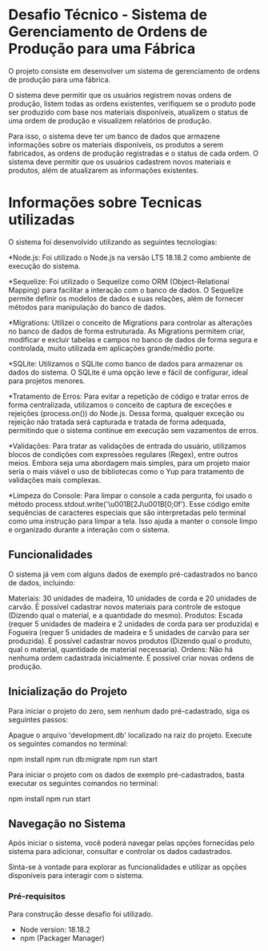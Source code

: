 # Desafio Técnico - Sistema de Gerenciamento de Ordens de Produção para uma Fábrica

O projeto consiste em desenvolver um sistema de gerenciamento de ordens de produção para uma fábrica. 

O sistema deve permitir que os usuários registrem novas ordens de produção, listem todas as ordens existentes, verifiquem se o produto pode ser produzido com base nos materiais disponíveis, atualizem o status de uma ordem de produção e visualizem relatórios de produção.

Para isso, o sistema deve ter um banco de dados que armazene informações sobre os materiais disponíveis, os produtos a serem fabricados, as ordens de produção registradas e o status de cada ordem. O sistema deve permitir que os usuários cadastrem novos materiais e produtos, além de atualizarem as informações existentes.

# Informações sobre Tecnicas utilizadas
O sistema foi desenvolvido utilizando as seguintes tecnologias:

*Node.js: Foi utilizado o Node.js na versão LTS 18.18.2 como ambiente de execução do sistema.

*Sequelize: Foi utilizado o Sequelize como ORM (Object-Relational Mapping) para facilitar a interação com o banco de dados. O Sequelize permite definir os modelos de dados e suas relações, além de fornecer métodos para manipulação do banco de dados.

*Migrations: Utilizei o conceito de Migrations para controlar as alterações no banco de dados de forma estruturada. As Migrations permitem criar, modificar e excluir tabelas e campos no banco de dados de forma segura e controlada, muito utilizada em aplicações grande/médio porte.

*SQLite: Utilizamos o SQLite como banco de dados para armazenar os dados do sistema. O SQLite é uma opção leve e fácil de configurar, ideal para projetos menores.

*Tratamento de Erros: Para evitar a repetição de código e tratar erros de forma centralizada, utilizamos o conceito de captura de exceções e rejeições (process.on()) do Node.js. Dessa forma, qualquer exceção ou rejeição não tratada será capturada e tratada de forma adequada, permitindo que o sistema continue em execução sem vazamentos de erros.

*Validações: Para tratar as validações de entrada do usuário, utilizamos blocos de condições com expressões regulares (Regex), entre outros meios. Embora seja uma abordagem mais simples, para um projeto maior seria o mais viável o uso de bibliotecas como o Yup para tratamento de validações mais complexas.

*Limpeza do Console: Para limpar o console a cada pergunta, foi usado o método process.stdout.write('\u001B[2J\u001B[0;0f'). Esse código emite sequências de caracteres especiais que são interpretadas pelo terminal como uma instrução para limpar a tela. Isso ajuda a manter o console limpo e organizado durante a interação com o sistema.

## Funcionalidades

O sistema já vem com alguns dados de exemplo pré-cadastrados no banco de dados, incluindo:

Materiais: 30 unidades de madeira, 10 unidades de corda e 20 unidades de carvão. É possível cadastrar novos materiais para controle de estoque (Dizendo qual o material, e a quantidade do mesmo).
Produtos: Escada (requer 5 unidades de madeira e 2 unidades de corda para ser produzida) e Fogueira (requer 5 unidades de madeira e 5 unidades de carvão para ser produzida). É possível cadastrar novos produtos (Dizendo qual o produto, qual o material, quantidade de material necessaria).
Ordens: Não há nenhuma ordem cadastrada inicialmente. É possível criar novas ordens de produção.

## Inicialização do Projeto

Para iniciar o projeto do zero, sem nenhum dado pré-cadastrado, siga os seguintes passos:

Apague o arquivo 'development.db' localizado na raiz do projeto.
Execute os seguintes comandos no terminal:

npm install
npm run db:migrate
npm run start

Para iniciar o projeto com os dados de exemplo pré-cadastrados, basta executar os seguintes comandos no terminal:

npm install
npm run start

## Navegação no Sistema

Após iniciar o sistema, você poderá navegar pelas opções fornecidas pelo sistema para adicionar, consultar e controlar os dados cadastrados.

Sinta-se à vontade para explorar as funcionalidades e utilizar as opções disponíveis para interagir com o sistema.


### Pré-requisitos
Para construção desse desafio foi utilizado.
- Node version: 18.18.2
- npm (Packager Manager)
